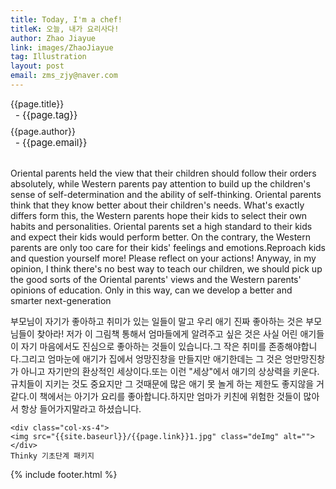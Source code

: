 ```yaml
---
title: Today, I'm a chef!
titleK: 오늘, 내가 요리사다!
author: Zhao Jiayue
link: images/ZhaoJiayue
tag: Illustration
layout: post
email: zms_zjy@naver.com
---	
```


<div class="container">

<div class="deDep">
{{page.title}}<br>
<p style="font-size:15px; margin:0px; padding:0px 0px 0px 8px; margin:0px 0px 8px 0px;">- {{page.tag}}</p>
{{page.author}}<br>
<p style="font-size:15px; margin:0px; padding:0px 0px 0px 8px;">- {{page.email}}</p>
</div>

<br>

<div class="det lato">

<!--영문-->

Oriental parents held the view that their children should follow their orders absolutely, while Western parents pay attention to build up the children's sense of self-determination and the ability of self-thinking. Oriental parents think that they know better about their children's needs. What's exactly differs form this, the Western parents hope their kids to select their own habits and personalities. Oriental parents set a high standard to their kids and expect their kids would perform better. On the contrary, the Western parents are only too care for their kids' feelings and emotions.Reproach kids and question yourself more! Please reflect on your actions! Anyway, in my opinion, I think there's no best way to teach our children, we should pick up the good sorts of the Oriental parents' views and the Western parents' opinions of education. Only in this way, can we develop a better and smarter next-generation

<!--영문-->

</div>


<div class="noto">
<!--국문-->

부모님이 자기가 좋아하고 취미가 있는 일들이 말고 우리 애기 진짜 좋아하는 것은 부모님들이 찾아라! 저가 이 그림책 통해서 엄마들에게 알려주고 싶은 것은 사실 어린 애기들이 자기 마음에서도 진심으로 좋아하는 것들이 있습니다.그 작은 취미를 존종해야합니다.그리고 엄마눈에 애기가 집에서 엉망진창을 만들지만 애기한데는 그 것은 엉만망진창가 아니고 자기만의 환상적인 세상이다.또는 이런 "세상"에서 애기의 상상력을 키운다. 규치들이 지키는 것도 중요지만 그 것때문에 많은 애기 못 놀게 하는 제한도 좋지않을 거 같다.이 책에서는 아기가 요리를 좋아합니다.하지만 엄마가 키친에 위험한 것들이 많아서 항상 들어가지말라고 하셨습니다. 

<!--국문-->

</div>

<div class="row noto">
	
	<div class="col-xs-4">
	<img src="{{site.baseurl}}/{{page.link}}1.jpg" class="deImg" alt=""></div>
	Thinky 기초단계 패키지
</div>

	

</div> 

{% include footer.html %}